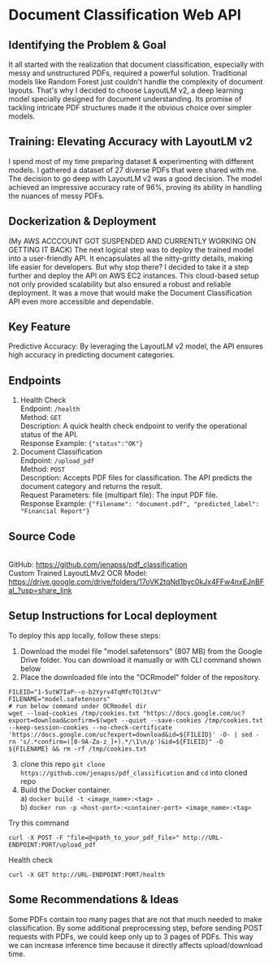 # Document Classification Web API

## Identifying the Problem & Goal

It all started with the realization that document classification, especially with messy and unstructured PDFs, required a powerful solution. Traditional models like Random Forest just couldn't handle the complexity of document layouts. That's why I decided to choose LayoutLM v2, a deep learning model specially designed for document understanding. Its promise of tackling intricate PDF structures made it the obvious choice over simpler models.
## Training: Elevating Accuracy with LayoutLM v2

I spend most of my time preparing dataset & experimenting with different models. I gathered a dataset of 27 diverse PDFs that were shared with me. The decision to go deep with LayoutLM v2 was a good decision. The model achieved an impressive accuracy rate of 96%, proving its ability in handling the nuances of messy PDFs.
## Dockerization & Deployment
(My AWS ACCCOUNT GOT SUSPENDED AND CURRENTLY WORKING ON GETTING IT BACK)
The next logical step was to deploy the trained model into a user-friendly API. It encapsulates all the nitty-gritty details, making life easier for developers. 
But why stop there? I decided to take it a step further and deploy the API on AWS EC2 instances. This cloud-based setup not only provided scalability but also ensured a robust and reliable deployment. It was a move that would make the Document Classification API even more accessible and dependable.

## Key Feature

Predictive Accuracy: By leveraging the LayoutLM v2 model, the API ensures high accuracy in predicting document categories.

## Endpoints

1) Health Check
<br>Endpoint: ```/health```
<br>Method: ```GET```
<br>Description: A quick health check endpoint to verify the operational status of the API.
<br> Response Example: ```{"status":"OK"}```
2) Document Classification
<br>Endpoint: ```/upload_pdf```
<br>Method: ```POST```
<br>Description: Accepts PDF files for classification. The API predicts the document category and returns the result.
<br>Request Parameters:
file (multipart file): The input PDF file. 
<br> Response Example: ```{"filename": "document.pdf", "predicted_label": "Financial Report"}```

## Source Code

<br>GitHub: https://github.com/jenapss/pdf_classification
<br>Custom Trained LayoutLMv2 OCR Model:
https://drive.google.com/drive/folders/17oVK2tqNd1byc0kJx4FFw4nxEJnBFal_?usp=share_link



## Setup Instructions for Local deployment

To deploy this app locally, follow these steps:

1) Download the model file "model.safetensors" (807 MB) from the Google Drive folder. You can download it manually or with CLI command shown below
2) Place the downloaded file into the "OCRmodel" folder of the repository.
```
FILEID="1-5utW7IaP--o-b2Yyrv4TqMfcTOl3tvV"
FILENAME="model.safetensors"
# run below command under OCRmodel dir
wget --load-cookies /tmp/cookies.txt "https://docs.google.com/uc?export=download&confirm=$(wget --quiet --save-cookies /tmp/cookies.txt --keep-session-cookies --no-check-certificate 'https://docs.google.com/uc?export=download&id=${FILEID}' -O- | sed -rn 's/.*confirm=([0-9A-Za-z_]+).*/\1\n/p')&id=${FILEID}" -O ${FILENAME} && rm -rf /tmp/cookies.txt
```
3) clone this repo ```git clone https://github.com/jenapss/pdf_classification``` and ```cd``` into cloned repo
4) Build the Docker container.
 <br>  a) ```docker build -t <image_name>:<tag> .```
 <br>  b) ```docker run -p <host-port>:<container-port> <image_name>:<tag>```

Try this command
```
curl -X POST -F "file=@<path_to_your_pdf_file>" http://URL-ENDPOINT:PORT/upload_pdf
```
Health check
```
curl -X GET http://URL-ENDPOINT:PORT/health
```
## Some Recommendations & Ideas
Some PDFs contain too many pages that are not that much needed to make classification. By some additional preprocessing step, before sending POST requests with PDFs, we could keep only up to 3 pages of PDFs. This way we can increase inference time because it directly affects upload/download time.


